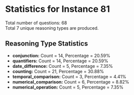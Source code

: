 # Statistics for Instance 81<br/>
Total number of questions: 68<br/>
Total 7 unique reasoning types are produced.<br/>
## Reasoning Type Statistics<br/>
- **conjunction:** Count = 14, Percentage = 20.59%<br/>
- **quantifiers:** Count = 14, Percentage = 20.59%<br/>
- **date_difference:** Count = 5, Percentage = 7.35%<br/>
- **counting:** Count = 21, Percentage = 30.88%<br/>
- **temporal_comparison:** Count = 3, Percentage = 4.41%<br/>
- **numerical_comparison:** Count = 6, Percentage = 8.82%<br/>
- **numerical_operation:** Count = 5, Percentage = 7.35%<br/>
